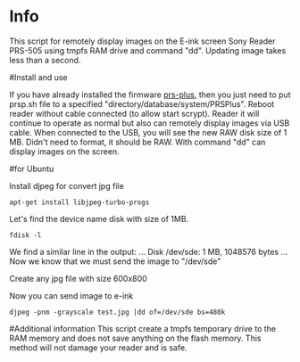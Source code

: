 # Info

This script for remotely display images on the E-ink screen Sony Reader PRS-505 using tmpfs RAM drive and command "dd". Updating image takes less than a second.

#Install and use

If you have already installed the firmware [prs-plus](https://code.google.com/archive/p/prs-plus/), then you just need to put prsp.sh file to a specified "directory/database/system/PRSPlus". Reboot reader without cable connected (to allow start scrypt). Reader it will continue to operate as normal but also can remotely display images via USB cable. When connected to the USB, you will see the new RAW disk size of 1 MB. Didn't need to format, it should be RAW. With command "dd" can display images on the screen.

#for Ubuntu

Install djpeg for convert jpg file
```
apt-get install libjpeg-turbo-progs
```

Let's find the device name disk with size of 1MB.
```
fdisk -l
```
We find a similar line in the output:
...
Disk /dev/sde: 1 MB, 1048576 bytes
...
Now we know that we must send the image to "/dev/sde"


Create any jpg file with size  600x800
 
Now you can send image to e-ink
```
djpeg -pnm -grayscale test.jpg |dd of=/dev/sde bs=480k
```

#Additional information
This script create a tmpfs temporary drive to the RAM memory and does not save anything on the flash memory. This method will not damage your reader and is safe.

